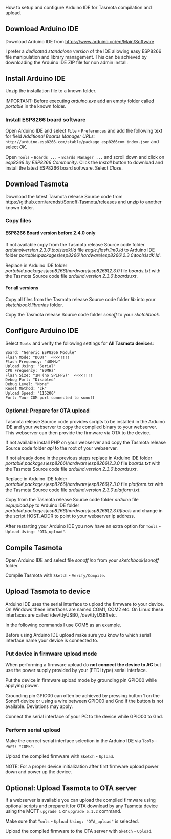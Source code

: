 How to setup and configure Arduino IDE for Tasmota compilation and upload.

## Download Arduino IDE
Download Arduino IDE from https://www.arduino.cc/en/Main/Software

I prefer a *dedicated standalone version* of the IDE allowing easy ESP8266 file manipulation and library management. This can be achieved by downloading the Arduino IDE ZIP file for non admin install.

## Install Arduino IDE
Unzip the installation file to a known folder.

IMPORTANT: Before executing *arduino.exe* add an empty folder called *portable* in the known folder.

### Install ESP8266 board software
Open Arduino IDE and select ``File`` - ``Preferences`` and add the following text for field *Additional Boards Manager URLs:* ``http://arduino.esp8266.com/stable/package_esp8266com_index.json`` and select *OK*.

Open ``Tools`` - ``Boards ...`` - ``Boards Manager ...`` and scroll down and click on *esp8266 by ESP8266 Community*. Click the *Install* button to download and install the latest ESP8266 board software. Select *Close*.

## Download Tasmota
Download the latest Tasmota release Source code from https://github.com/arendst/Sonoff-Tasmota/releases and unzip to another known folder.

### Copy files
#### ESP8266 Board version **before** 2.4.0 only
If not available copy from the Tasmota release Source code folder *arduino\version 2.3.0\tools\sdk\ld* file *eagle.flash.1m0.ld* to Arduino IDE folder *portable\packages\esp8266\hardware\esp8266\2.3.0\tools\sdk\ld*.

Replace in Arduino IDE folder *portable\packages\esp8266\hardware\esp8266\2.3.0* file *boards.txt* with the Tasmota Source code file *arduino\version 2.3.0\boards.txt*.

#### For all versions
Copy all files from the Tasmota release Source code folder *lib* into your *sketchbook\libraries* folder.

Copy the Tasmota release Source code folder *sonoff* to your *sketchbook*.

## Configure Arduino IDE

Select ``Tools`` and verify the following settings for **All Tasmota devices**:
```
Board: "Generic ESP8266 Module"
Flash Mode: "DOUT"  <<<<!!!!
Flash Frequency: "40MHz"
Upload Using: "Serial"
CPU Frequency: "80MHz"
Flash Size: "1M (no SPIFFS)"  <<<<!!!!
Debug Port: "Disabled"
Debug Level: "None"
Reset Method: "ck"
Upload Speed: "115200"
Port: Your COM port connected to sonoff
```

### Optional: Prepare for OTA upload
Tasmota release Source code provides scripts to be installed in the Arduino IDE and your webserver to copy the compiled binary to your webserver. This webserver can then provide the firmware via OTA to the device.

If not available install PHP on your webserver and copy the Tasmota release Source code folder *api* to the root of your webserver.

If not already done in the previous steps replace in Arduino IDE folder *portable\packages\esp8266\hardware\esp8266\2.3.0* file *boards.txt* with the Tasmota Source code file *arduino\version 2.3.0\boards.txt*.

Replace in Arduino IDE folder *portable\packages\esp8266\hardware\esp8266\2.3.0* file *platform.txt* with the Tasmota Source code file *arduino\version 2.3.0\platform.txt*.

Copy from the Tasmota release Source code folder *arduino* file *espupload.py* to Arduino IDE folder *portable\packages\esp8266\hardware\esp8266\2.3.0\tools* and change in the script HOST_ADDR to point to your webserver ip address.

After restarting your Arduino IDE you now have an extra option for ``Tools`` - ``Upload Using: "OTA_upload"``.

## Compile Tasmota
Open Arduino IDE and select file *sonoff.ino* from your *sketchbook\sonoff* folder.

Compile Tasmota with ``Sketch`` - ``Verify/Compile``.

## Upload Tasmota to device
Arduino IDE uses the serial interface to upload the firmware to your device. On Windows these interfaces are named COM1, COM2 etc. On Linux these interfaces are called /dev/ttyUSB0, /dev/ttyUSB1 etc.

In the following commands I use COM5 as an example.

Before using Arduino IDE upload make sure you know to which serial interface name your device is connected to. 

### Put device in firmware upload mode
When performing a firmware upload do **not connect the device to AC** but use the power supply provided by your (FTDI type) serial interface.

Put the device in firmware upload mode by grounding pin GPIO00 while applying power.

Grounding pin GPIO00 can often be achieved by pressing button 1 on the Sonoff device or using a wire between GPIO00 and Gnd if the button is not available. Deviations may apply.

Connect the serial interface of your PC to the device while GPIO00 to Gnd.

### Perform serial upload
Make the correct serial interface selection in the Arduino IDE via ``Tools`` - ``Port: "COM5"``.

Upload the compiled firmware with ``Sketch`` - ``Upload``.

NOTE: For a proper device initialization after first firmware upload power down and power up the device.

## Optional: Upload Tasmota to OTA server
If a webserver is available you can upload the compiled firmware using optional scripts and prepare it for OTA download by any Tasmota device using the MQTT ``upgrade 1`` or ``upgrade 5.1.2`` command.

Make sure that ``Tools`` - ``Upload Using: "OTA_upload"`` is selected.

Upload the compiled firmware to the OTA server with ``Sketch`` - ``Upload``.


